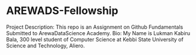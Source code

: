# AREWADS-Fellowship


Project Description: This repo is an Assignment on Github Fundamentals Submitted to ArewaDataScience Academy.
Bio: My Name is Lukman Kabiru Bala, 300 level student of Computer Science at Kebbi State University of Science and 
Technology, Aliero.
